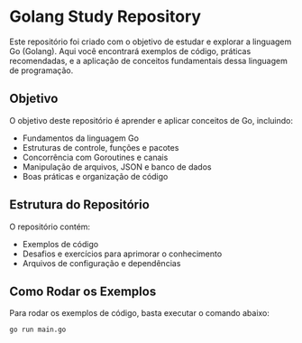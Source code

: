 # Golang Study Repository

Este repositório foi criado com o objetivo de estudar e explorar a linguagem Go (Golang). Aqui você encontrará exemplos de código, práticas recomendadas, e a aplicação de conceitos fundamentais dessa linguagem de programação.

## Objetivo

O objetivo deste repositório é aprender e aplicar conceitos de Go, incluindo:

- Fundamentos da linguagem Go
- Estruturas de controle, funções e pacotes
- Concor­rência com Goroutines e canais
- Manipulação de arquivos, JSON e banco de dados
- Boas práticas e organização de código

## Estrutura do Repositório

O repositório contém:

- Exemplos de código
- Desafios e exercícios para aprimorar o conhecimento
- Arquivos de configuração e dependências

## Como Rodar os Exemplos

Para rodar os exemplos de código, basta executar o comando abaixo:

```bash
go run main.go
```

